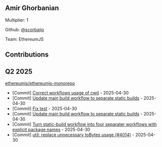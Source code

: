 
## Amir Ghorbanian
Multiplier: 1

Github: [@scorbajio](https://github.com/scorbajio)

Team: EthereumJS

## Contributions

## Q2 2025

[ethereumjs/ethereumjs-monorepo](https://github.com/ethereumjs/ethereumjs-monorepo)
* [Commit] [Correct workflows usage of cwd](https://github.com/ethereumjs/ethereumjs-monorepo/commit/f69c74e974138ae6018751e242cf6779b7b451fe) - 2025-04-30
* [Commit] [Update main build workflow to separate static builds](https://github.com/ethereumjs/ethereumjs-monorepo/commit/1486a1f0b5e3e6febf401d2c6ec14f332d3f8d34) - 2025-04-30
* [Commit] [Fix test](https://github.com/ethereumjs/ethereumjs-monorepo/commit/cd8342b105a0f67f20ebc3d825292afc98e97ae5) - 2025-04-30
* [Commit] [Update main build workflow to separate static builds](https://github.com/ethereumjs/ethereumjs-monorepo/commit/e28e769e9106d998db143b6385cfb20ea11e4fec) - 2025-04-30
* [Commit] [Turn static-build workflow into four separater workflows with explicit package names](https://github.com/ethereumjs/ethereumjs-monorepo/commit/574d73c5a6aa27b48612263206a11aa8f4fb0884) - 2025-04-30
* [Commit] [util: replace unnecessary toBytes usage (#4014)](https://github.com/ethereumjs/ethereumjs-monorepo/commit/c6deb4e6af67d3fe077416e3bd7903f7cc1d7c5a) - 2025-04-30
